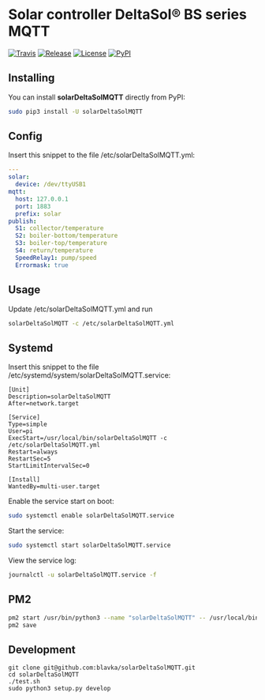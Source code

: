 # Solar controller DeltaSol® BS series MQTT

[![Travis](https://travis-ci.org/blavka/solarDeltaSolMQTT.svg?branch=master)](https://travis-ci.org/blavka/solarDeltaSolMQTT)
[![Release](https://img.shields.io/github/release/blavka/solarDeltaSolMQTT.svg)](https://github.com/blavka/solarDeltaSolMQTT/releases)
[![License](https://img.shields.io/github/license/blavka/solarDeltaSolMQTT.svg)](https://github.com/blavka/solarDeltaSolMQTT/blob/master/LICENSE)
[![PyPI](https://img.shields.io/pypi/v/solarDeltaSolMQTT.svg)](https://pypi.org/project/solarDeltaSolMQTT)

## Installing

You can install **solarDeltaSolMQTT** directly from PyPI:

```sh
sudo pip3 install -U solarDeltaSolMQTT
```

## Config

Insert this snippet to the file /etc/solarDeltaSolMQTT.yml:

```yml
---
solar:
  device: /dev/ttyUSB1
mqtt:
  host: 127.0.0.1
  port: 1883
  prefix: solar
publish:
  S1: collector/temperature
  S2: boiler-bottom/temperature
  S3: boiler-top/temperature
  S4: return/temperature
  SpeedRelay1: pump/speed
  Errormask: true
```

## Usage

Update /etc/solarDeltaSolMQTT.yml and run

```sh
solarDeltaSolMQTT -c /etc/solarDeltaSolMQTT.yml
```

## Systemd

Insert this snippet to the file /etc/systemd/system/solarDeltaSolMQTT.service:

```
[Unit]
Description=solarDeltaSolMQTT
After=network.target

[Service]
Type=simple
User=pi
ExecStart=/usr/local/bin/solarDeltaSolMQTT -c /etc/solarDeltaSolMQTT.yml
Restart=always
RestartSec=5
StartLimitIntervalSec=0

[Install]
WantedBy=multi-user.target
```

Enable the service start on boot:

```sh
sudo systemctl enable solarDeltaSolMQTT.service
```

Start the service:

```sh
sudo systemctl start solarDeltaSolMQTT.service
```

View the service log:

```sh
journalctl -u solarDeltaSolMQTT.service -f
```

## PM2

```sh
pm2 start /usr/bin/python3 --name "solarDeltaSolMQTT" -- /usr/local/bin/solarDeltaSolMQTT -c /etc/solarDeltaSolMQTT.yml
pm2 save
```

## Development

```
git clone git@github.com:blavka/solarDeltaSolMQTT.git
cd solarDeltaSolMQTT
./test.sh
sudo python3 setup.py develop
```
